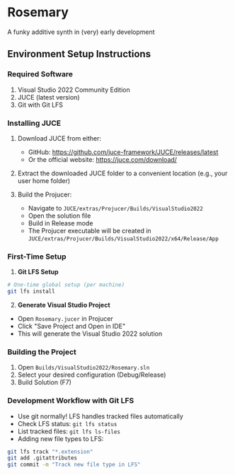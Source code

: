 # Rosemary

A funky additive synth in (very) early development

## Environment Setup Instructions

### Required Software
1. Visual Studio 2022 Community Edition
2. JUCE (latest version)
3. Git with Git LFS

### Installing JUCE
1. Download JUCE from either:
   - GitHub: https://github.com/juce-framework/JUCE/releases/latest
   - Or the official website: https://juce.com/download/

2. Extract the downloaded JUCE folder to a convenient location (e.g., your user home folder)

3. Build the Projucer:
   - Navigate to `JUCE/extras/Projucer/Builds/VisualStudio2022`
   - Open the solution file
   - Build in Release mode
   - The Projucer executable will be created in `JUCE/extras/Projucer/Builds/VisualStudio2022/x64/Release/App`

### First-Time Setup

1. **Git LFS Setup**
```bash
# One-time global setup (per machine)
git lfs install

```

2. **Generate Visual Studio Project**
- Open `Rosemary.jucer` in Projucer
- Click "Save Project and Open in IDE"
- This will generate the Visual Studio 2022 solution

### Building the Project
1. Open `Builds/VisualStudio2022/Rosemary.sln`
2. Select your desired configuration (Debug/Release)
3. Build Solution (F7)

### Development Workflow with Git LFS
- Use git normally! LFS handles tracked files automatically
- Check LFS status: `git lfs status`
- List tracked files: `git lfs ls-files`
- Adding new file types to LFS:
```bash
git lfs track "*.extension"
git add .gitattributes
git commit -m "Track new file type in LFS"
```
